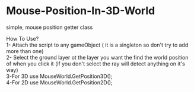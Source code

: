 # Mouse-Position-In-3D-World
simple, mouse position getter class

How To Use?<br>
1- Attach the script to any gameObject ( it is a singleton so don't try to add more than one)<br>
2- Select the ground layer ot the layer you want the find the world position of when you click it (if you don't select the ray will detect anything on it's way)<br>
3-For 3D use MouseWorld.GetPosition3D();<br>
4-For 2D use MouseWorld.GetPosition2D();<br>

